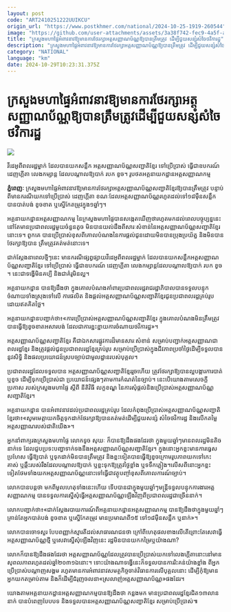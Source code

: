 ```yaml
---
layout: post
code: "ART2410251222UUIKCU"
origin_url: "https://www.postkhmer.com/national/2024-10-25-1919-260544"
image: "https://github.com/user-attachments/assets/3a38f742-fec9-4a5f-a9e7-5de984342ccb"
title: "ក្រសួង​មហាផ្ទៃ​អំពាវនាវ​ឱ្យ​មាន​ការ​ថែរ​ក្សា​អត្ត​សញ្ញាណ​ប័ណ្ណឱ្យ​បាន​ត្រឹម​ត្រូវ​ ដើម្បី​ជួយ​សន្សំ​សំចៃ​ថវិកា​រដ្ឋ"
description: "​​ក្រសួង​មហាផ្ទៃ​អំពាវនាវ​ឱ្យ​មាន​ការ​ថែរ​ក្សា​អត្ត​សញ្ញាណ​ប័ណ្ណឱ្យ​បាន​ត្រឹម​ត្រូវ​ ដើម្បី​ជួយ​សន្សំ​សំចៃ​ថវិកា​រដ្ឋ​"
category: "NATIONAL"
language: "km"
date: 2024-10-29T10:23:31.375Z
---
```


# ក្រសួង​មហាផ្ទៃ​អំពាវនាវ​ឱ្យ​មាន​ការ​ថែរ​ក្សា​អត្ត​សញ្ញាណ​ប័ណ្ណឱ្យ​បាន​ត្រឹម​ត្រូវ​ ដើម្បី​ជួយ​សន្សំ​សំចៃ​ថវិកា​រដ្ឋ

![](https://github.com/user-attachments/assets/5f7ef8a2-16b0-4992-a3d5-a4eed6695b1e)

វីដេអូ​ពី​ពលរដ្ឋ​ម្នាក់ ​ដែល​បាន​យក​សន្លឹក​ អត្ត​សញ្ញាណ​ប័ណ្ណ​សញ្ជាតិ​ខ្មែរ ​ទៅ​ប្រើ​ប្រាស់ ​ធ្វើ​ជា​ឧបករណ៍​ ដេញ​ហ្គីតា ​លេង​កម្សាន្ត ​ដែល​បណ្តាល​ឱ្យ​បាក់​ របក​ ខូច​។ រូបថតអគ្គ​នាយកដ្ឋាន​អត្តសញ្ញាណកម្ម

**ភ្នំពេញៈ** ក្រសួង​មហាផ្ទៃ​អំពាវ​នា​វឱ្យ​មាន​ការ​ថែរ​ក្សា​អត្ត​សញ្ញាណ​ប័ណ្ណ ​សញ្ជាតិខ្មែរ​ឱ្យ​បាន​ត្រឹម​ត្រូវ​ បន្ទាប់​ពី​មាន​ករ​ណី​យក​ទៅ​ប្រើ​ប្រាស់ ​ដេញ​ហ្គី​តា ​ខណៈ​ដែល​ អត្ត​សញ្ញាណ​ប័ណ្ណ​រហូត​ដល់​ទៅ​១៨​ម៉ឺន​សន្លឹក​បាន​បាត់​បង់ ​ខូច​ខាត ឬ​ស្នើ​កែត​ម្រូវ​ក្នុង​១​ឆ្នាំៗ។

អគ្គ​នាយកដ្ឋាន​អត្តសញ្ញាណកម្ម ​នៃ​ក្រសួង​មហាផ្ទៃ​បាន​សង្កេត​ឃើញ​ថា ​រហូត​មក​ដល់​ពេល​បច្ចុប្បន្ននេះ​នៅតែ​មាន​ប្រ​ជាព​លរដ្ឋ​មួយ​ចំនួន​តូច ​មិន​បាន​យល់​ដឹង​ពី​សារៈសំខាន់ ​នៃ​អត្ត​សញ្ញាណប័ណ្ណ​សញ្ជាតិ​ខ្មែរ​នោះ​ទេ។ ពួក​គេ ​បាន​ប្រើ​ប្រាស់​ខុស​ពី​គោល​បំណង​នៃការ​ផ្តល់​ជូន ​ដោយ​មិន​បាន​ប្រុង​ប្រយ័ត្ន ​និង​មិន​បាន​ថែរក្សា​ឱ្យ​បាន​ ត្រឹម​ត្រូវ​គត់​មត់​នោះ​ទេ។

ជាក់​ស្តែង​នាពេលថ្មីៗ​នេះ ​មាន​ករណី​ផ្សព្វផ្សាយ​វីដេអូ​ពី​ពលរដ្ឋ​ម្នាក់ ​ដែល​បាន​យក​សន្លឹក​ អត្ត​សញ្ញាណ​ប័ណ្ណ​សញ្ជាតិ​ខ្មែរ ​ទៅ​ប្រើ​ប្រាស់ ​ធ្វើ​ជា​ឧបករណ៍​ ដេញ​ហ្គីតា ​លេង​កម្សាន្ត ​ដែល​បណ្តាល​ឱ្យ​បាក់​ របក​ ខូច​។ នេះ​ជា​ទង្វើ​មិន​គប្បី និង​ជា​គំរូ​មិនល្អ។

អគ្គ​នាយក​ដ្ឋាន បាន​ឱ្យដឹងថា ​ក្នុង​គោល​បំណង​គាំ​ពារ​ប្រជាពលរដ្ឋ ​រាជរដ្ឋា​ភិបាល​បាន​ទទួល​បន្ទុក​ចំណាយ​ទាំង​ស្រុង​ទៅលើ ​ការ​ផលិត ​និង​ផ្តល់​អត្ត​សញ្ញាណប័ណ្ណ​សញ្ជាតិ​ខ្មែរ ​ជូនប្រ​ជាពលរដ្ឋ​គ្រប់​រូប​ដោយ​ឥត​គិត​ថ្លៃ។ 

អគ្គ​នាយក​ដ្ឋាន​បញ្ជាក់​ថា​៖«ការ​ប្រើ​ប្រាស់​អត្ត​សញ្ញាណប័​ណ្ណស​ញ្ជាតិខ្មែរ ​ក្នុង​គោល​បំណង​មិន​ត្រឹម​ត្រូវ បាន​ធ្វើ​ឱ្យ​ខូច​ខាត​អសារបង់ ​ដែល​ជា​ការ​ខ្ជះ​ខ្ជាយ​ការ​ចំណាយ​ថវិ​ការដ្ឋ»។ 

អត្ត​សញ្ញាណ​ប័ណ្ណ​សញ្ជាតិខ្មែរ​ គឺ​ជា​ឯក​សារ​ផ្លូវ​ការ​ដ៏​មាន​សារៈសំខាន់ ​សម្រាប់​បញ្ជាក់​អត្តសញ្ញាណ ​ជាពលរដ្ឋ​ខ្មែរ និង​ត្រូវ​ផ្តល់​ជូន​ប្រជាពលរដ្ឋ​ខ្មែរ​គ្រប់រូ​ប​ សម្រា​ប់ប្រើ​ប្រាស់​ក្នុង​ជីវ​ភាព​ប្រ​ចាំថ្ងៃ ​ដើម្បី​ទទួល​បាន​ នូវ​សិទ្ធិ ​និង​ផល​ប្រ​យោ​ជ​ន៍​ស្រប​ច្បាប់​ជាមូលដ្ឋាន​របស់​បុគ្គល។​

ប្រជា​ពលរដ្ឋ​ដែ​ល​ទទួលបាន​ អត្តសញ្ញាណប័ណ្ណ​សញ្ជាតិ​ខ្មែរ​រួច​ហើយ ត្រូវ​ថែរ​ក្សាឱ្យ​បាន​ល្អ ​បង្ការ​ការ​បាត់ ​ឬខូច ​ដើម្បី​ទុក​ប្រើ​ប្រាស់ជា​ ប្រយោជន៍​ផ្សេងៗ​តាម​ការ​កំណត់​នៃច្បា​ប់។ នេះ​បើ​យោង​តាម​សេចក្តី​ប្រកាស ​របស់​ក្រសួង​មហាផ្ទៃ​ ស្តីពី ​នីតិវិធី ​លក្ខខណ្ឌ ​នៃការ​សុំ​ផ្តល់ ​និង​ប្រើ​ប្រាស់​អត្តសញ្ញាណ​ប័ណ្ណ​សញ្ជាតិ​ខ្មែរ។

អគ្គ​នាយក​ដ្ឋាន​ បាន​អំពាវ​នាវ​ដល់​ប្រជា​ពលរដ្ឋ​គ្រប់​រូប​ ដែល​កំពុង​ ប្រើប្រាស់​អត្ត​សញ្ញាណ​ប័ណ្ណ​សញ្ជាតិ​ខ្មែរ​ថា៖«សូម​មេត្តា​យក​ចិត្ត​ទុក​ដាក់​ថែ​រក្សា​ឱ្យ​បាន​គត់ម​ត់ ​ដើម្បី​ជួយ​សន្សំ ​សំចៃ​ថវិកា​រដ្ឋ និង​លើក​តម្លៃអត្ត​សញ្ញាណ​របស់​ជាតិ​យើង»។

អ្នក​នាំ​ពាក្យ​រង​ក្រសួង​មហា​ផ្ទៃ លោ​កទូច ​សុឃៈ ​ក៏បា​នឱ្យ​ដឹង​ផង​ដែរ​ថា​ ក្នុង​មួយ​ឆ្នាំៗ ​មាន​ពលរដ្ឋ​មិន​តិច​នាក់​ទេ ដែល​ជួប​ប្រទះ​បញ្ហា​ទាក់​ទង​នឹង​អត្តសញ្ញាណ​ប័ណ្ណ​សញ្ជាតិ​ខ្មែរ​។ ក្នុង​នោះ​ អ្ន​កខ្លះ​មាន​ការ​ធ្វេស​ប្រហែស ​ធ្វើ​ឱ្យ​បាត់ ឬ​ទុក​ដាក់​មិន​បាន​ត្រឹម​ត្រូវ​ និ​ងខ្លះ​ទៀត​បាន​ធ្វើ​ឱ្យ​ខូច ​ក្រោម​រូបភាព​យក​ទៅ​កេះ ​គាស់ ឬ​ឆ្កឹះ​របស់​រឹង​ដែល​បណ្ដាល​ឱ្យ​បាក់ ឬ​ខ្លះទុក​ឱ្យត្រូវ​ថ្ងៃ​ខ្លាំង ​ឬ​ទទឹក​ភ្លៀង។​ លើស​ពី​នោះ​ អ្នក​ខ្លះទៀតថែម​ទាំ​ងយក​អត្តសញ្ញាណប័ណ្ណ​នោះ​ទៅធ្វើ​ជា​វត្ថុ​បញ្ចាំ​ខុស​ពី​គោលការណ៍​ច្បាប់។ 

លោក​បាន​បន្តថា​ មក​ពី​មូល​ហេតុទាំង​នេះ​ហើយ ​ទើប​បាន​ជា​ក្នុងមួយ​ឆ្នាំៗ ​មន្រ្តី​ទទួល​បន្ទុក​ការ​ងារអត្តសញ្ញាណ​កម្ម បាន​ទទួល​ការ​ស្នើ​សុំ​ធ្វើ​អត្តសញ្ញាណ​ប័ណ្ណ​ឡើង​វិញ ​ពី​ប្រជា​ពលរដ្ឋ​ជា​ច្រើន​នាក់។

លោក​បញ្ជាក់​ថា​៖«ជាក់​ស្ដែង​របាយការណ៍​ពី​អគ្គនាយក​ដ្ឋានអត្តសញ្ញាណ​កម្ម ​បាន​ឱ្យ​ដឹង​ថា​ក្នុង​មួយ​ឆ្នាំៗ ​គ្រាន់​តែ​អ្នក​បាត់​បង់ ​ខូច​ខាត​ ឬ​ស្នើ​កែតម្រូវ​ មាន​ប្រមាណ​ពី​១៥​ ទៅ​១៨​ម៉ឺន​សន្លឹក​ ឬ​នាក់»។

លោក​បាន​ចោទ​សួរ​ បែប​ពញ្ញាក់​ស្មារ​តីដល់​សាធារណជន​ថា ​ក្រៅ​ពី​ហេតុ​ផល​ខាង​លើ​ តើ​ព្រោះ​តែ​សេវា​ធ្វើ​អត្តសញ្ញាណ​ប័ណ្ណ​ថ្មី ​ឬ​សេវា​ស្នើសុំ​ឡើង​វិញ​នេះ​ រដ្ឋ​មិន​បាន​យកកម្រៃ ​ឬ​យ៉ាង​ណា? 

លោក​ក៏​បាន​ឱ្យ​ដឹង​ផង​ដែរ​ថា ​អត្ត​សញ្ញាណ​ប័ណ្ណ ​ដែល​ត្រូវ​បាន​ប្រើ​ប្រាស់​យក​ទៅ​លេង​ហ្គីតា​នោះ​នៅ​មាន​សុពលភាព​រហូត​ដល់​ឆ្នាំ​២០៣១​ឯ​នោះ។ ទោះ​យ៉ាង​ណា​ ទង្វើ​នេះ​ក៏​ទទួល​បាន​ការរិះ​គន់​យ៉ាងខ្លាំង​ ពី​អ្នក​ប្រើ​ប្រាស់​បណ្ដាញ​សង្គម រហូត​មាន​ការ​អំពាវ​នាវ​សមត្ថកិច្ច​ចាត់​វិធាន​ការ​លើ​បុគ្គល​នោះ​ ដើម្បី​កុំ​ឱ្យ​មាន​អ្នក​យក​តម្រាប់​តាម​ និង​ក៏ ​ដើម្បី​ជំរុញ​ច​លនា​«ស្រលាញ់​អត្ត​សញ្ញាណ​ប័ណ្ណ»ផងដែរ។

យោង​តាម​អគ្គនាយកដ្ឋាន​អត្ត​សញ្ញាណកម្ម​បាន​ឱ្យ​ដឹង​ថា ​កន្លង​មក​ មា​នប្រជា​ពលរដ្ឋ​ខ្មែរ​ជិត ​១៣​លាន​នាក់​ បាន​បំ​ពេញ​បែប​បទ​ និង​ទទួល​បាន​អត្តសញ្ញាណ​ប័ណ្ណ​សញ្ជាតិ​ខ្មែរ ​សម្រាប់​ប្រើ​ប្រាស់៕